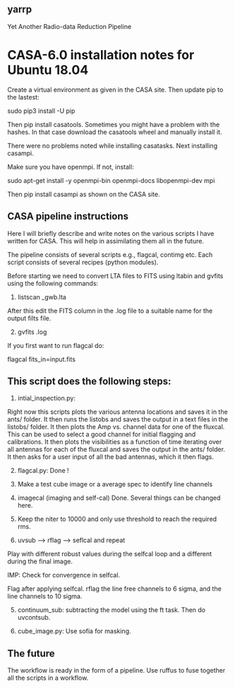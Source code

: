 ## yarrp
Yet Another Radio-data Reduction Pipeline

# CASA-6.0 installation notes for Ubuntu 18.04

Create a virtual environment as given in the CASA site. Then update pip to the lastest: 

sudo pip3 install -U pip

Then pip install casatools. Sometimes you might have a problem with the hashes. In that case download the casatools wheel and manually install it. 

There were no problems noted while installing casatasks. Next installing casampi. 

Make sure you have openmpi. If not, install:

sudo apt-get install -y openmpi-bin openmpi-docs libopenmpi-dev mpi

Then pip install casampi as shown on the CASA site.   

## CASA pipeline instructions

Here I will briefly describe and write notes on the various scripts I have written for CASA. This will help in assimilating them all in the future. 

The pipeline consists of several scripts e.g., flagcal, contimg etc. Each script consists of several recipes (python modules). 


Before starting we need to convert LTA files to FITS using ltabin and gvfits using the following commands:

1) listscan <filename>_gwb.lta

After this edit the FITS column in the .log file to a suitable name for the output filts file. 

2) gvfits <filename>.log

If you first want to run flagcal do:

flagcal fits_in=input.fits 

## This script does the following steps:

1) intial_inspection.py: 

Right now this scripts plots the various antenna locations and  saves it in the ants/ folder. It then runs the listobs and saves the output in a text files in the listobs/ folder. It then plots the Amp vs. channel data for one of the fluxcal. This can be used to select a good channel for initial flagging and calibrations. It then plots the visibilities as a function of time iterating over all antennas for each of the fluxcal and saves the output in the ants/ folder. It then asks for a user input of all the bad antennas, which it then flags. 

2) flagcal.py:
   Done !

3) Make a test cube image or a average spec to identify line channels <To be added>

4) imagecal (imaging and self-cal)
   Done. Several things can be changed here. 

1) Keep the niter to 10000 and only use threshold to reach the required rms.

2) uvsub --> rflag --> seflcal and repeat

Play with different robust values during the selfcal loop and a different during the final image. 

IMP: Check for convergence in selfcal. 

Flag after applying selfcal. rflag the line free channels to 6 sigma, and the line channels to 10 sigma. 


5) continuum_sub: subtracting the model using the ft task. Then do uvcontsub. 

6) cube_image.py: Use sofia for masking. 


## The future

The workflow is ready in the form of a pipeline. Use ruffus to fuse together all the scripts in a workflow. 
